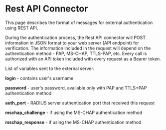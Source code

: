 # Rest API Connector

This page describes the format of messages for external authentication using REST API.

During the authentication process, the Rest API connector will POST information in JSON format to your web server (API endpoint) for verification. The information included in the request will depend on the authentication method - PAP, MS-CHAP, TTLS-PAP, etc. Every call is authorized with an API token included with every request as a Bearer token.

 

List of variables sent to the external server:

**login** - contains user's username

**password** - user's password, available only with PAP and TTLS+PAP authentication method

**auth_port** - RADIUS server authentication port that received this request

**mschap_challenge** - if using the MS-CHAP authentication method

**mschap_response** - if using the MS-CHAP authentication method
